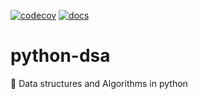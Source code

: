 [![codecov](https://codecov.io/gh/symonk/python-dsa/branch/main/graph/badge.svg)](https://codecov.io/gh/symonk/python-dsa)
[![docs](https://img.shields.io/badge/documentation-online-brightgreen.svg)](https://symonk.github.io/python-dsa/)
    
# python-dsa
:snake: Data structures and Algorithms in python
